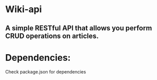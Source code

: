 # Wiki-api
A simple RESTful API that allows you perform CRUD operations on articles.
---------------------------------------------------------------------------
# Dependencies: 
Check package.json for dependencies
